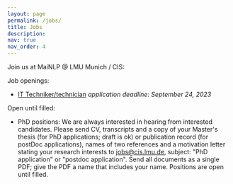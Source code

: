 ```yaml
---
layout: page
permalink: /jobs/
title: Jobs
description: 
nav: true
nav_order: 4
---
```


Join us at MaiNLP @ LMU Munich / CIS:

Job openings:
- [IT Techniker/technician](https://job-portal.lmu.de/jobposting/c24606914f7c9d6228ab4f42791a33d2e6b782a10) *application deadline: September 24, 2023*


Open until filled:
  
- PhD positions: We are always interested in hearing from interested candidates. Please send CV, transcripts and a copy of your Master's thesis (for PhD applications; draft is ok) or publication record (for postDoc applications), names of two references and a motivation letter stating your research interests to jobs@cis.lmu.de, subject: "PhD application" or "postdoc application". Send all documents as a single PDF; give the PDF a name that includes your name. Positions are open until filled. 


